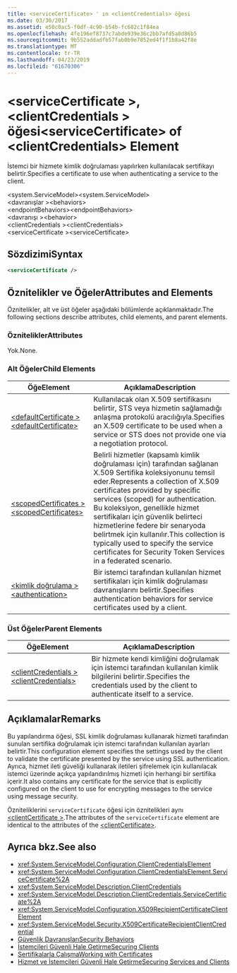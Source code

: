```yaml
---
title: <serviceCertificate> ' ın <clientCredentials> öğesi
ms.date: 03/30/2017
ms.assetid: e50c0ac5-f0df-4c90-b54b-fc602c1f84ea
ms.openlocfilehash: 4fe196ef8737c7abde939e36c2bb7afd5a0d86b5
ms.sourcegitcommit: 9b552addadfb57fab0b9e7852ed4f1f1b8a42f8e
ms.translationtype: MT
ms.contentlocale: tr-TR
ms.lasthandoff: 04/23/2019
ms.locfileid: "61670306"
---
```

# <a name="servicecertificate-of-clientcredentials-element"></a><span data-ttu-id="433f1-102">\<serviceCertificate >, \<clientCredentials > öğesi</span><span class="sxs-lookup"><span data-stu-id="433f1-102">\<serviceCertificate> of \<clientCredentials> Element</span></span>
<span data-ttu-id="433f1-103">İstemci bir hizmete kimlik doğrulaması yapılırken kullanılacak sertifikayı belirtir.</span><span class="sxs-lookup"><span data-stu-id="433f1-103">Specifies a certificate to use when authenticating a service to the client.</span></span>  
  
 <span data-ttu-id="433f1-104">\<system.ServiceModel></span><span class="sxs-lookup"><span data-stu-id="433f1-104">\<system.ServiceModel></span></span>  
<span data-ttu-id="433f1-105">\<davranışlar ></span><span class="sxs-lookup"><span data-stu-id="433f1-105">\<behaviors></span></span>  
<span data-ttu-id="433f1-106">\<endpointBehaviors></span><span class="sxs-lookup"><span data-stu-id="433f1-106">\<endpointBehaviors></span></span>  
<span data-ttu-id="433f1-107">\<davranışı ></span><span class="sxs-lookup"><span data-stu-id="433f1-107">\<behavior></span></span>  
<span data-ttu-id="433f1-108">\<clientCredentials ></span><span class="sxs-lookup"><span data-stu-id="433f1-108">\<clientCredentials></span></span>  
<span data-ttu-id="433f1-109">\<serviceCertificate ></span><span class="sxs-lookup"><span data-stu-id="433f1-109">\<serviceCertificate></span></span>  
  
## <a name="syntax"></a><span data-ttu-id="433f1-110">Sözdizimi</span><span class="sxs-lookup"><span data-stu-id="433f1-110">Syntax</span></span>  
  
```xml  
<serviceCertificate />
```  
  
## <a name="attributes-and-elements"></a><span data-ttu-id="433f1-111">Öznitelikler ve Öğeler</span><span class="sxs-lookup"><span data-stu-id="433f1-111">Attributes and Elements</span></span>  
 <span data-ttu-id="433f1-112">Öznitelikler, alt ve üst öğeler aşağıdaki bölümlerde açıklanmaktadır.</span><span class="sxs-lookup"><span data-stu-id="433f1-112">The following sections describe attributes, child elements, and parent elements.</span></span>  
  
### <a name="attributes"></a><span data-ttu-id="433f1-113">Öznitelikler</span><span class="sxs-lookup"><span data-stu-id="433f1-113">Attributes</span></span>  
 <span data-ttu-id="433f1-114">Yok.</span><span class="sxs-lookup"><span data-stu-id="433f1-114">None.</span></span>  
  
### <a name="child-elements"></a><span data-ttu-id="433f1-115">Alt Öğeler</span><span class="sxs-lookup"><span data-stu-id="433f1-115">Child Elements</span></span>  
  
|<span data-ttu-id="433f1-116">Öğe</span><span class="sxs-lookup"><span data-stu-id="433f1-116">Element</span></span>|<span data-ttu-id="433f1-117">Açıklama</span><span class="sxs-lookup"><span data-stu-id="433f1-117">Description</span></span>|  
|-------------|-----------------|  
|[<span data-ttu-id="433f1-118">\<defaultCertificate ></span><span class="sxs-lookup"><span data-stu-id="433f1-118">\<defaultCertificate></span></span>](../../../../../docs/framework/configure-apps/file-schema/wcf/defaultcertificate-element.md)|<span data-ttu-id="433f1-119">Kullanılacak olan X.509 sertifikasını belirtir, STS veya hizmetin sağlamadığı anlaşma protokolü aracılığıyla.</span><span class="sxs-lookup"><span data-stu-id="433f1-119">Specifies an X.509 certificate to be used when a service or STS does not provide one via a negotiation protocol.</span></span>|  
|[<span data-ttu-id="433f1-120">\<scopedCertificates ></span><span class="sxs-lookup"><span data-stu-id="433f1-120">\<scopedCertificates></span></span>](../../../../../docs/framework/configure-apps/file-schema/wcf/scopedcertificates-element.md)|<span data-ttu-id="433f1-121">Belirli hizmetler (kapsamlı kimlik doğrulaması için) tarafından sağlanan X.509 Sertifika koleksiyonunu temsil eder.</span><span class="sxs-lookup"><span data-stu-id="433f1-121">Represents a collection of X.509 certificates provided by specific services (scoped) for authentication.</span></span> <span data-ttu-id="433f1-122">Bu koleksiyon, genellikle hizmet sertifikaları için güvenlik belirteci hizmetlerine federe bir senaryoda belirtmek için kullanılır.</span><span class="sxs-lookup"><span data-stu-id="433f1-122">This collection is typically used to specify the service certificates for Security Token Services in a federated scenario.</span></span>|  
|[<span data-ttu-id="433f1-123">\<kimlik doğrulama ></span><span class="sxs-lookup"><span data-stu-id="433f1-123">\<authentication></span></span>](../../../../../docs/framework/configure-apps/file-schema/wcf/authentication-of-servicecertificate-element.md)|<span data-ttu-id="433f1-124">Bir istemci tarafından kullanılan hizmet sertifikaları için kimlik doğrulaması davranışlarını belirtir.</span><span class="sxs-lookup"><span data-stu-id="433f1-124">Specifies authentication behaviors for service certificates used by a client.</span></span>|  
  
### <a name="parent-elements"></a><span data-ttu-id="433f1-125">Üst Öğeler</span><span class="sxs-lookup"><span data-stu-id="433f1-125">Parent Elements</span></span>  
  
|<span data-ttu-id="433f1-126">Öğe</span><span class="sxs-lookup"><span data-stu-id="433f1-126">Element</span></span>|<span data-ttu-id="433f1-127">Açıklama</span><span class="sxs-lookup"><span data-stu-id="433f1-127">Description</span></span>|  
|-------------|-----------------|  
|[<span data-ttu-id="433f1-128">\<clientCredentials ></span><span class="sxs-lookup"><span data-stu-id="433f1-128">\<clientCredentials></span></span>](../../../../../docs/framework/configure-apps/file-schema/wcf/clientcredentials.md)|<span data-ttu-id="433f1-129">Bir hizmete kendi kimliğini doğrulamak için istemci tarafından kullanılan kimlik bilgilerini belirtir.</span><span class="sxs-lookup"><span data-stu-id="433f1-129">Specifies the credentials used by the client to authenticate itself to a service.</span></span>|  
  
## <a name="remarks"></a><span data-ttu-id="433f1-130">Açıklamalar</span><span class="sxs-lookup"><span data-stu-id="433f1-130">Remarks</span></span>  
 <span data-ttu-id="433f1-131">Bu yapılandırma öğesi, SSL kimlik doğrulaması kullanarak hizmeti tarafından sunulan sertifika doğrulamak için istemci tarafından kullanılan ayarları belirtir.</span><span class="sxs-lookup"><span data-stu-id="433f1-131">This configuration element specifies the settings used by the client to validate the certificate presented by the service using SSL authentication.</span></span> <span data-ttu-id="433f1-132">Ayrıca, hizmet ileti güveliği kullanarak iletileri şifrelemek için kullanılacak istemci üzerinde açıkça yapılandırılmış hizmeti için herhangi bir sertifika içerir.</span><span class="sxs-lookup"><span data-stu-id="433f1-132">It also contains any certificate for the service that is explicitly configured on the client to use for encrypting messages to the service using message security.</span></span>  
  
 <span data-ttu-id="433f1-133">Özniteliklerini `serviceCertificate` öğesi için öznitelikleri aynı [ \<clientCertificate >](../../../../../docs/framework/configure-apps/file-schema/wcf/clientcertificate-of-clientcredentials-element.md).</span><span class="sxs-lookup"><span data-stu-id="433f1-133">The attributes of the `serviceCertificate` element are identical to the attributes of the [\<clientCertificate>](../../../../../docs/framework/configure-apps/file-schema/wcf/clientcertificate-of-clientcredentials-element.md).</span></span>  
  
## <a name="see-also"></a><span data-ttu-id="433f1-134">Ayrıca bkz.</span><span class="sxs-lookup"><span data-stu-id="433f1-134">See also</span></span>

- <xref:System.ServiceModel.Configuration.ClientCredentialsElement>
- <xref:System.ServiceModel.Configuration.ClientCredentialsElement.ServiceCertificate%2A>
- <xref:System.ServiceModel.Description.ClientCredentials>
- <xref:System.ServiceModel.Description.ClientCredentials.ServiceCertificate%2A>
- <xref:System.ServiceModel.Configuration.X509RecipientCertificateClientElement>
- <xref:System.ServiceModel.Security.X509CertificateRecipientClientCredential>
- [<span data-ttu-id="433f1-135">Güvenlik Davranışları</span><span class="sxs-lookup"><span data-stu-id="433f1-135">Security Behaviors</span></span>](../../../../../docs/framework/wcf/feature-details/security-behaviors-in-wcf.md)
- [<span data-ttu-id="433f1-136">İstemcileri Güvenli Hale Getirme</span><span class="sxs-lookup"><span data-stu-id="433f1-136">Securing Clients</span></span>](../../../../../docs/framework/wcf/securing-clients.md)
- [<span data-ttu-id="433f1-137">Sertifikalarla Çalışma</span><span class="sxs-lookup"><span data-stu-id="433f1-137">Working with Certificates</span></span>](../../../../../docs/framework/wcf/feature-details/working-with-certificates.md)
- [<span data-ttu-id="433f1-138">Hizmet ve İstemcileri Güvenli Hale Getirme</span><span class="sxs-lookup"><span data-stu-id="433f1-138">Securing Services and Clients</span></span>](../../../../../docs/framework/wcf/feature-details/securing-services-and-clients.md)
